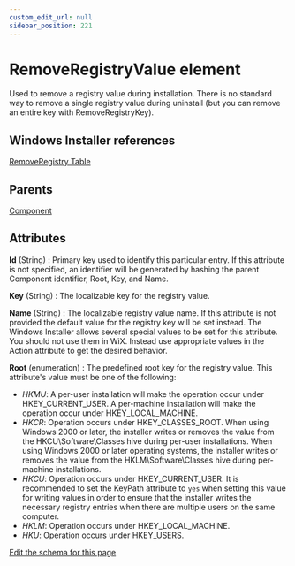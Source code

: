 ```yaml
---
custom_edit_url: null
sidebar_position: 221
---
```

# RemoveRegistryValue element
Used to remove a registry value during installation. There is no standard way to remove a single registry value during uninstall (but you can remove an entire key with RemoveRegistryKey).

## Windows Installer references
[RemoveRegistry Table](https://docs.microsoft.com/en-us/windows/win32/msi/removeregistry-table)

## Parents
[Component](component.md)

## Attributes
**Id** (String)
  : Primary key used to identify this particular entry. If this attribute is not specified, an identifier will be generated by hashing the parent Component identifier, Root, Key, and Name.

**Key** (String)
  : The localizable key for the registry value.

**Name** (String)
  : The localizable registry value name. If this attribute is not provided the default value for the registry key will be set instead. The Windows Installer allows several special values to be set for this attribute. You should not use them in WiX. Instead use appropriate values in the Action attribute to get the desired behavior.

**Root** (enumeration)
  : The predefined root key for the registry value. This attribute's value must be one of the following:
- *HKMU*: A per-user installation will make the operation occur under HKEY_CURRENT_USER. A per-machine installation will make the operation occur under HKEY_LOCAL_MACHINE.
- *HKCR*: Operation occurs under HKEY_CLASSES_ROOT. When using Windows 2000 or later, the installer writes or removes the value from the HKCU\Software\Classes hive during per-user installations. When using Windows 2000 or later operating systems, the installer writes or removes the value from the HKLM\Software\Classes hive during per-machine installations.
- *HKCU*: Operation occurs under HKEY_CURRENT_USER. It is recommended to set the KeyPath attribute to `yes` when setting this value for writing values in order to ensure that the installer writes the necessary registry entries when there are multiple users on the same computer.
- *HKLM*: Operation occurs under HKEY_LOCAL_MACHINE.
- *HKU*: Operation occurs under HKEY_USERS.


[Edit the schema for this page](https://github.com/wixtoolset/web/blob/master/src/xsd4/wix.xsd)